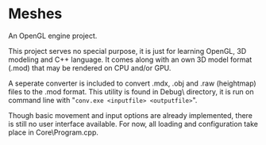 Meshes
======

An OpenGL engine project.

This project serves no special purpose, it is just for learning OpenGL, 3D modeling and C++ language. It comes along with an own 3D model format (.mod) that may be rendered on CPU and/or GPU. 

A seperate converter is included to convert .mdx, .obj and .raw (heightmap) files to the .mod format. This utility is found in Debug\ directory, it is run on command line with "`conv.exe <inputfile> <outputfile>`". 

Though basic movement and input options are already implemented, there is still no user interface available. For now, all loading and configuration take place in Core\Program.cpp.
